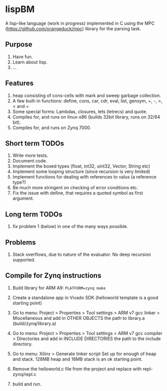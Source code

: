 # lispBM

A lisp-like language (work in progress) implemented in C using the MPC (https://github.com/orangeduck/mpc) library for the parsing task.

## Purpose
1. Have fun.
2. Learn about lisp.
3. ...

## Features
1. heap consisting of cons-cells with mark and sweep garbage collection.
2. A few built-in functions: define, cons, car, cdr, eval, list, gensym, +, -, >, < and =
3. Some special forms: Lambdas, closures, lets (letrecs) and quote.
4. Compiles for, and runs on linux-x86 (builds 32bit library, runs on 32/64 bit).
5. Compiles for, and runs on Zynq 7000.  

## Short term TODOs
1. Write more tests.
2. Document code.
3. Implement the boxed types (float, int32, uint32, Vector, String etc)
4. Implement some looping structure (since recursion is very limited)
5. Implement functions for dealing with references to valus (a reference type?)
6. Be much more stringent on checking of error conditions etc. 
7. Fix the issue with define, that requires a quoted symbol as first argument.

## Long term TODOs
1. fix problem 1 (below) in one of the many ways possible.

## Problems
1. Stack overflows, due to nature of the evaluator. No deep recursion supported.


## Compile for Zynq instructions

1. Build library for ARM A9: `PLATFORM=zynq make`

2. Create a standalone app in Vivado SDK (helloworld template is a good starting point) 

3. Go to menu: Project > Properties > Tool settings > ARM v7 gcc linker > Miscellaneous
   and add in OTHER OBJECTS the path to library.a (build/zynq/library.a)

4. Go to menu: Project > Properties > Tool settings > ARM v7 gcc compiler > Directories
   and add in INCLUDE DIRECTORIES the path to the include directory.

5. Go to menu: Xilinx > Generate linker script
   Set up for enough of heap and stack. 128MB heap and 16MB stack is an ok starting point.

6. Remove the helloworld.c file from the project and replace with repl-zynq/repl.c

7. build and run. 
